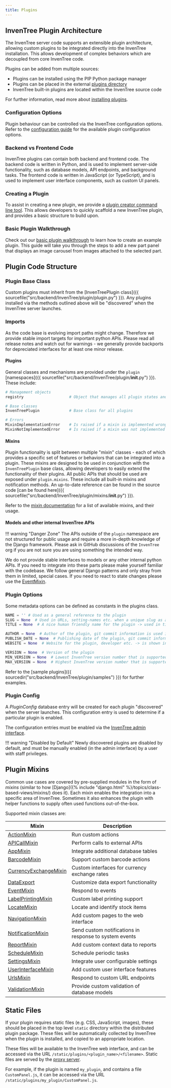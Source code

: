 ```yaml
---
title: Plugins
---
```


## InvenTree Plugin Architecture

The InvenTree server code supports an extensible plugin architecture, allowing custom plugins to be integrated directly into the InvenTree installation. This allows development of complex behaviors which are decoupled from core InvenTree code.

Plugins can be added from multiple sources:

- Plugins can be installed using the PIP Python package manager
- Plugins can be placed in the external [plugins directory](../start/config.md#plugin-options)
- InvenTree built-in plugins are located within the InvenTree source code

For further information, read more about [installing plugins](./install.md).

### Configuration Options

Plugin behaviour can be controlled via the InvenTree configuration options. Refer to the [configuration guide](../start/config.md#plugin-options) for the available plugin configuration options.

### Backend vs Frontend Code

InvenTree plugins can contain both backend and frontend code. The backend code is written in Python, and is used to implement server-side functionality, such as database models, API endpoints, and background tasks. The frontend code is written in JavaScript (or TypeScript), and is used to implement user interface components, such as custom UI panels.

### Creating a Plugin

To assist in creating a new plugin, we provide a [plugin creator command line tool](./creator.md). This allows developers to quickly scaffold a new InvenTree plugin, and provides a basic structure to build upon.


### Basic Plugin Walkthrough

Check out our [basic plugin walkthrough](../plugins/walkthrough.md) to learn how to create an example plugin. This guide will take you through the steps to add a new part panel that displays an image carousel from images attached to the selected part.

## Plugin Code Structure

### Plugin Base Class

Custom plugins must inherit from the [InvenTreePlugin class]({{ sourcefile("src/backend/InvenTree/plugin/plugin.py") }}). Any plugins installed via the methods outlined above will be "discovered" when the InvenTree server launches.

### Imports

As the code base is evolving import paths might change. Therefore we provide stable import targets for important python APIs.
Please read all release notes and watch out for warnings - we generally provide backports for depreciated interfaces for at least one minor release.

#### Plugins

General classes and mechanisms are provided under the `plugin` [namespaces]({{ sourcefile("src/backend/InvenTree/plugin/__init__.py") }}). These include:

```python
# Management objects
registry                    # Object that manages all plugin states and integrations

# Base classes
InvenTreePlugin             # Base class for all plugins

# Errors
MixinImplementationError    # Is raised if a mixin is implemented wrong (default not overwritten for example)
MixinNotImplementedError    # Is raised if a mixin was not implemented (core mechanisms are missing from the plugin)
```

#### Mixins

Plugin functionality is split between multiple "mixin" classes - each of which provides a specific set of features or behaviors that can be integrated into a plugin. These mixins are designed to be used in conjunction with the `InvenTreePlugin` base class, allowing developers to easily extend the functionality of their plugins. All public APIs that should be used are exposed under `plugin.mixins`. These include all built-in mixins and notification methods. An up-to-date reference can be found in the source code [can be found here]({{ sourcefile("src/backend/InvenTree/plugin/mixins/__init__.py") }}).

Refer to the [mixin documentation](#plugin-mixins) for a list of available mixins, and their usage.

#### Models and other internal InvenTree APIs

!!! warning "Danger Zone"
    The APIs outside of the `plugin` namespace are not structured for public usage and require a more in-depth knowledge of the Django framework. Please ask in GitHub discussions of the `InvenTree` org if you are not sure you are using something the intended way.

We do not provide stable interfaces to models or any other internal python APIs. If you need to integrate into these parts please make yourself familiar with the codebase. We follow general Django patterns and only stray from them in limited, special cases.
If you need to react to state changes please use the [EventMixin](./mixins/event.md).

### Plugin Options

Some metadata options can be defined as constants in the plugins class.

``` python
NAME = '' # Used as a general reference to the plugin
SLUG = None  # Used in URLs, setting-names etc. when a unique slug as a reference is needed -> the plugin name is used if not set
TITLE = None  # A nice human friendly name for the plugin -> used in titles, as plugin name etc.

AUTHOR = None  # Author of the plugin, git commit information is used if not present
PUBLISH_DATE = None  # Publishing date of the plugin, git commit information is used if not present
WEBSITE = None  # Website for the plugin, developer etc. -> is shown in plugin overview if set

VERSION = None  # Version of the plugin
MIN_VERSION = None  # Lowest InvenTree version number that is supported by the plugin
MAX_VERSION = None  # Highest InvenTree version number that is supported by the plugin
```

Refer to the [sample plugins]({{ sourcedir("src/backend/InvenTree/plugin/samples") }}) for further examples.

### Plugin Config

A *PluginConfig* database entry will be created for each plugin "discovered" when the server launches. This configuration entry is used to determine if a particular plugin is enabled.

The configuration entries must be enabled via the [InvenTree admin interface](../settings/admin.md).

!!! warning "Disabled by Default"
    Newly discovered plugins are disabled by default, and must be manually enabled (in the admin interface) by a user with staff privileges.

## Plugin Mixins

Common use cases are covered by pre-supplied modules in the form of *mixins* (similar to how [Django]({% include "django.html" %}/topics/class-based-views/mixins/) does it). Each mixin enables the integration into a specific area of InvenTree. Sometimes it also enhances the plugin with helper functions to supply often used functions out-of-the-box.

Supported mixin classes are:

| Mixin | Description |
| --- | --- |
| [ActionMixin](./mixins/action.md) | Run custom actions |
| [APICallMixin](./mixins/api.md) | Perform calls to external APIs |
| [AppMixin](./mixins/app.md) | Integrate additional database tables |
| [BarcodeMixin](./mixins/barcode.md) | Support custom barcode actions |
| [CurrencyExchangeMixin](./mixins/currency.md) | Custom interfaces for currency exchange rates |
| [DataExport](./mixins/export.md) | Customize data export functionality |
| [EventMixin](./mixins/event.md) | Respond to events |
| [LabelPrintingMixin](./mixins/label.md) | Custom label printing support |
| [LocateMixin](./mixins/locate.md) | Locate and identify stock items |
| [NavigationMixin](./mixins/navigation.md) | Add custom pages to the web interface |
| [NotificationMixin](./mixins/notification.md) | Send custom notifications in response to system events |
| [ReportMixin](./mixins/report.md) | Add custom context data to reports |
| [ScheduleMixin](./mixins/schedule.md) | Schedule periodic tasks |
| [SettingsMixin](./mixins/settings.md) | Integrate user configurable settings |
| [UserInterfaceMixin](./mixins/ui.md) | Add custom user interface features |
| [UrlsMixin](./mixins/urls.md) | Respond to custom URL endpoints |
| [ValidationMixin](./mixins/validation.md) | Provide custom validation of database models |

## Static Files

If your plugin requires static files (e.g. CSS, JavaScript, images), these should be placed in the top level `static` directory within the distributed plugin package. These files will be automatically collected by InvenTree when the plugin is installed, and copied to an appropriate location.

These files will be available to the InvenTree web interface, and can be accessed via the URL `/static/plugins/<plugin_name>/<filename>`. Static files are served by the [proxy server](../start/processes.md#proxy-server).

For example, if the plugin is named `my_plugin`, and contains a file `CustomPanel.js`, it can be accessed via the URL `/static/plugins/my_plugin/CustomPanel.js`.
